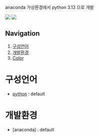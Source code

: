 

anaconda 가상환경에서 python 3.13 으로 개발

<img src="https://capsule-render.vercel.app/api?type=transparent&height=300&section=header&text=todoList&fontSize=90&fontColor=#ffffff&fontAlignY=38&desc=asdasdsad&descAlignY=51&descAlign=62&descSize=30"/>
<img src="https://capsule-render.vercel.app/api?type=transparent&height=300&section=header&text=todoList&fontSize=90&fontAlignY=38&desc=Decorate%20GitHub%20Profile%20or%20any%20Repo%20like%20me!&descAlignY=51&descAlign=62"/>


## Navigation

1. [구성언어](#구성언어)
2. [개발환경](#개발환경)
3. [Color](#color)

# 구성언어
- [python](#python) : default

# 개발환경
- [anaconda] : default

